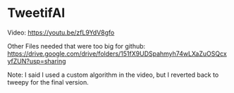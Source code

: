 # TweetifAI

Video: https://youtu.be/zfL9YdV8gfo

Other Files needed that were too big for github: https://drive.google.com/drive/folders/151fX9UDSpahmyh74wLXaZuOSQcxyfZUN?usp=sharing

Note: I said I used a custom algorithm in the video, but I reverted back to tweepy for the final version.

